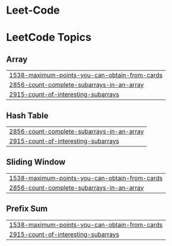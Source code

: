 # Leet-Code
<!---LeetCode Topics Start-->
# LeetCode Topics
## Array
|  |
| ------- |
| [1538-maximum-points-you-can-obtain-from-cards](https://github.com/Shubham-01-gif/Leet-Code/tree/master/1538-maximum-points-you-can-obtain-from-cards) |
| [2856-count-complete-subarrays-in-an-array](https://github.com/Shubham-01-gif/Leet-Code/tree/master/2856-count-complete-subarrays-in-an-array) |
| [2915-count-of-interesting-subarrays](https://github.com/Shubham-01-gif/Leet-Code/tree/master/2915-count-of-interesting-subarrays) |
## Hash Table
|  |
| ------- |
| [2856-count-complete-subarrays-in-an-array](https://github.com/Shubham-01-gif/Leet-Code/tree/master/2856-count-complete-subarrays-in-an-array) |
| [2915-count-of-interesting-subarrays](https://github.com/Shubham-01-gif/Leet-Code/tree/master/2915-count-of-interesting-subarrays) |
## Sliding Window
|  |
| ------- |
| [1538-maximum-points-you-can-obtain-from-cards](https://github.com/Shubham-01-gif/Leet-Code/tree/master/1538-maximum-points-you-can-obtain-from-cards) |
| [2856-count-complete-subarrays-in-an-array](https://github.com/Shubham-01-gif/Leet-Code/tree/master/2856-count-complete-subarrays-in-an-array) |
## Prefix Sum
|  |
| ------- |
| [1538-maximum-points-you-can-obtain-from-cards](https://github.com/Shubham-01-gif/Leet-Code/tree/master/1538-maximum-points-you-can-obtain-from-cards) |
| [2915-count-of-interesting-subarrays](https://github.com/Shubham-01-gif/Leet-Code/tree/master/2915-count-of-interesting-subarrays) |
<!---LeetCode Topics End-->